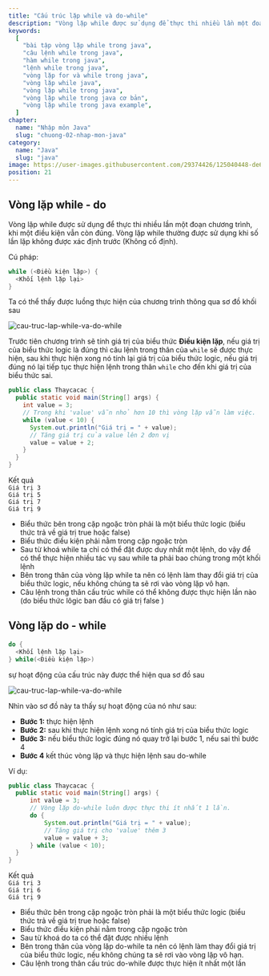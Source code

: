 ```yaml
---
title: "Cấu trúc lặp while và do-while"
description: "Vòng lặp while được sử dụng để thực thi nhiều lần một đoạn chương trình, khi một điều kiện vẫn còn đúng. Vòng lặp while thường được sử dụng khi số lần lặp không được xác định trước"
keywords:
  [
    "bài tập vòng lặp while trong java",
    "câu lệnh while trong java",
    "hàm while trong java",
    "lệnh while trong java",
    "vòng lặp for và while trong java",
    "vòng lặp while java",
    "vòng lặp while trong java",
    "vòng lặp while trong java cơ bản",
    "vòng lặp while trong java example",
  ]
chapter:
  name: "Nhập môn Java"
  slug: "chuong-02-nhap-mon-java"
category:
  name: "Java"
  slug: "java"
image: https://user-images.githubusercontent.com/29374426/125040448-de6e1b80-e0c1-11eb-935f-2d0b21cab63f.png
position: 21
---
```


## Vòng lặp while - do

Vòng lặp while được sử dụng để thực thi nhiều lần một đoạn chương trình, khi một điều kiện vẫn còn đúng. Vòng lặp while thường được sử dụng khi số lần lặp không được xác định trước (Không cố định).

Cú pháp:

```java
while (<Điều kiện lặp>) {
  <Khối lệnh lặp lại>
}
```

Ta có thể thấy được luồng thực hiện của chương trình thông qua sơ đồ khối sau

![cau-truc-lap-while-va-do-while](https://user-images.githubusercontent.com/29374426/125040448-de6e1b80-e0c1-11eb-935f-2d0b21cab63f.png)

Trước tiên chương trình sẽ tính giá trị của biểu thức **Điều kiện lặp**, nếu giá trị của biểu thức logic là đúng thì câu lệnh trong thân của `while` sẽ được thực hiện, sau khi thực hiện xong nó tính lại giá trị của biểu thức logic, nếu giá trị đúng nó lại tiếp tục thực hiện lệnh trong thân `while` cho đến khi giá trị của biểu thức sai.

<content-example />

```java
public class Thaycacac {
  public static void main(String[] args) {
    int value = 3;
    // Trong khi 'value' vẫn nhỏ hơn 10 thì vòng lặp vẫn làm việc.
    while (value < 10) {
      System.out.println("Giá trị = " + value);
      // Tăng giá trị của value lên 2 đơn vị
      value = value + 2;
    }
  }
}
```

<div class="window">
  <div class="window-header">
    <div class="action-buttons"></div>
    <span class="title-popup">Kết quả</span>
  </div>
  <div class="window-body">
    <code>Giá trị 3</code><br/>
    <code>Giá trị 5</code><br/>
    <code>Giá trị 7</code><br/>
    <code>Giá trị 9</code>
  </div>
</div>

<content-info>
  <ul>
    <li>Biểu thức bên trong cặp ngoặc tròn phải là một biểu thức logic (biểu thức trả về giá trị true hoặc false)</li>
    <li>Biểu thức điều kiện phải nằm trong cặp ngoặc tròn</li>
    <li>Sau từ khoá while ta chỉ có thể đặt được duy nhất một lệnh, do vậy để có thể thực hiện nhiều tác vụ sau while ta phải bao chúng trong một khối lệnh</li>
    <li>Bên trong thân của vòng lặp while ta nên có lệnh làm thay đổi giá trị của biểu thức logic, nếu không chúng ta sẽ rơi vào vòng lặp vô hạn.</li>
    <li>Câu lệnh trong thân cấu trúc while có thể không được thực hiện lần nào (do biểu thức lôgic ban đầu có giá trị false )</li>
  </ul>
</content-info>

## Vòng lặp do - while

```java
do {
  <Khối lệnh lặp lại>
} while(<Điều kiện lặp>)
```

sự hoạt động của cấu trúc này được thể hiện qua sơ đồ sau

![cau-truc-lap-while-va-do-while](https://user-images.githubusercontent.com/29374426/125040504-f04fbe80-e0c1-11eb-82cd-dc68da15782e.png)

Nhìn vào sơ đồ này ta thấy sự hoạt động của nó như sau:

- **Bước 1:** thực hiện lệnh
- **Bước 2:** sau khi thực hiện lệnh xong nó tính giá trị của biểu thức logic
- **Bước 3:** nếu biểu thức logic đúng nó quay trở lại bước 1, nếu sai thì bước 4
- **Bước 4** kết thúc vòng lặp và thực hiện lệnh sau do-while

Ví dụ:

```java
public class Thaycacac {
  public static void main(String[] args) {
      int value = 3;
      // Vòng lặp do-while luôn được thực thi ít nhất 1 lần.
      do {
          System.out.println("Giá trị = " + value);
          // Tăng giá trị cho 'value' thêm 3
          value = value + 3;
      } while (value < 10);
  }
}
```

<div class="window">
  <div class="window-header">
    <div class="action-buttons"></div>
    <span class="title-popup">Kết quả</span>
  </div>
  <div class="window-body">
    <code>Giá trị 3</code><br/>
    <code>Giá trị 6</code><br/>
    <code>Giá trị 9</code>
  </div>
</div>

<content-info>
  <ul>
    <li>Biểu thức bên trong cặp ngoặc tròn phải là một biểu thức logic (biểu thức trả về giá trị true hoặc false)</li>
    <li>Biểu thức điều kiện phải nằm trong cặp ngoặc tròn</li>
    <li>Sau từ khoá do ta có thể đặt được nhiều lệnh</li>
    <li>Bên trong thân của vòng lặp do-while ta nên có lệnh làm thay đổi giá trị của biểu thức logic, nếu không chúng ta sẽ rơi vào vòng lặp vô hạn.</li>
    <li>Câu lệnh trong thân cấu trúc do-while được thực hiện ít nhất một lần</li>
  </ul>
</content-info>
